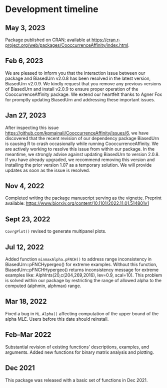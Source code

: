 # Development timeline

## May 3, 2023

Package published on CRAN; available at https://cran.r-project.org/web/packages/CooccurrenceAffinity/index.html.

## Feb 6, 2023

We are pleased to inform you that the interaction issue between our package and BiasedUrn v2.0.8 has been resolved in the latest version, BiasedUrn v2.0.9. We kindly request that you remove any previous versions of BiasedUrn and install v2.0.9 to ensure proper operation of the CooccurrenceAffinity package. We extend our heartfelt thanks to Agner Fox for promptly updating BiasedUrn and addressing these important issues.

## Jan 27, 2023

After inspecting this issue <https://github.com/kpmainali/CooccurrenceAffinity/issues/6>, we have discovered that the recent revision of our dependency package BiasedUrn is causing R to crash occasionally while running CooccurrenceAffinity. We are actively working to resolve this issue from within our package. In the meantime, we strongly advise against updating BiasedUrn to version 2.0.8. If you have already upgraded, we recommend removing this version and installing the prior version 1.07 as a temporary solution. We will provide updates as soon as the issue is resolved.

## Nov 4, 2022

Completed writing the package manuscript serving as the vignette. Preprint available: https://www.biorxiv.org/content/10.1101/2022.11.01.514801v1

## Sept 23, 2022

`CovrgPlot()` revised to generate multipanel plots.

## Jul 12, 2022

Added function `minmaxAlpha.pFNCH()` to address range inconsistency in BiasedUrn::pFNCHypergeo() for extreme examples. Without this function, BiasedUrn::pFNCHHypergeo() returns inconsistency message for extreme examples like: AlphInts(20,c(204,269,2016), lev=0.9, scal=10). This problem is solved within our package by restricting the range of allowed alpha to the computed (alphmin, alphmax) range.

## Mar 18, 2022

Fixed a bug in `ML.Alpha()` affecting computation of the upper bound of the alpha MLE. Users before this date should reinstall.

## Feb–Mar 2022

Substantial revision of existing functions’ descriptions, examples, and arguments. Added new functions for binary matrix analysis and plotting.

## Dec 2021

This package was released with a basic set of functions in Dec 2021. 
